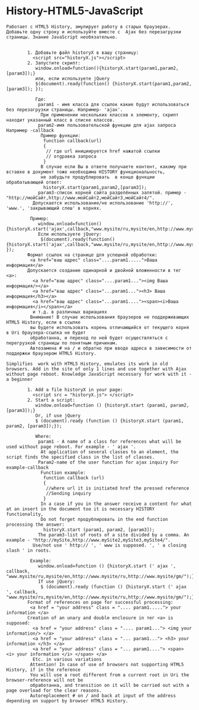 History-HTML5-JavaScript
=======================


    Работает с HTML5 History, эмулирует работу в старых браузерах. Добавьте одну строку и используйте вместе с  Ajax без перезагрузки страницы. Знание JavaScript необязательно.
			
			
			1. Добавьте файл historyX в вашу страницу:
			  <script src="historyX.js"></script>
			2. Запустите скрипт:
			   window.onload=function(){historyX.start(param1,param2,[param3]);} 
			   или, если используете jQuery
			   $(document).ready(function() {historyX.start(param1,param2,[param3]); });
			   		   
			   Где:
			    param1 - имя класса для ссылок какие будут использоваться без перезагрузки страницы. Например- 'ajax'.
				 При применении нескольких классов к элементу, скрипт находит указанный класс в списке классов. 
			    param2-имя пользовательской функции для ajax запроса Например -callback
	             Пример функции:
				  function callback(url)
				  {
				   // где url инициируется href нажатой ссылки
				   // отgравка запроса 
				  }
				 В случае если Вы в ответе получаете контент, какому при вставке в документ тоже необходима HISTORY функциональность,
				 не забудьте продублировать  в конце функции обрабатывающей ответ:
				  historyX.start(param1,param2,[param3]);
			    param3-список корней сайта разделённых запятой. пример -"http://мойСайт,http://www.мойСайт2,мойСайт3,мойСайт4/".
			  Допускается использование/не использование 'http://', 'www.', 'закрывающий слеш' в корнях.
			  
			 Пример: 
			    window.onload=function(){historyX.start('ajax',callback,"www.mysite/ru,mysite/en,http://www.mysite/ru,http://www.mysite/gm/");} 
				Если используете jQuery:
			     $(document).ready(function() {historyX.start('ajax',callback,"www.mysite/ru,mysite/en,http://www.mysite/ru,http://www.mysite/gm/"); }); 
			Формат ссылок на странице для успешной обработки:
			 <a href="ваш адрес" class="....param1.....">Ваша информация</a>
			Допускается создание одинарной и двойной вложенности в тег <a>:
			  <a href="ваш адрес" class="....param1..."><img Ваша информация/></a>
			  <a href="ваш адрес" class="...param1..."><h3> Ваша информация</h3></a>
			  <a href="ваш адрес" class="...param1...."><span><i>Ваша информация</i></span></a>
			  и т.д. в различных вариациях
			 Внимание! В случае использования браузеров не поддерживающих HTML5 History, если в ссылке 
			 вы будете использовать корень отличающийся от текущего корня в Uri браузера-ссылка не будет 
			 обработанна, и переход по ней будет осуществляться с перегрузкой страницы по понятным причинам.
			 Автозамена # на / и обратно при вводе адреса в зависимости от поддержки браузером HTML5 History.
			 
	Simplifies  work with HTML5 History, emulates its work in old browsers. Add in the site of only 1 lines and use together with Ajax without page reboot. Knowledge JavaScript necessary for work with it - a beginner
			
			1. Add a file historyX in your page:
			  <script src = "historyX.js"> </script>
			2. Start a script:
			   window.onload=function () {historyX.start (param1, param2, [param3]);} 
			   Or, if use jQuery
			   $ (document).ready (function () {historyX.start (param1, param2, [param3]);});
			   		   		   		   
			   Where:
			    param1 - A name of a class for references what will be used without page reboot. For example - ' ajax '.
				 At application of several classes to an element, the script finds the specified class in the list of classes. 
			    Param2-name of the user function for ajax inquiry For example-callback
	             Function example:
				  function callback (url)
				  {
				   //where url it is initiated href the pressed reference
				   //Sending inquiry 
				  }
				 In a case if you in the answer receive a content for what at an insert in the document too it is necessary HISTORY functionality,
				 Do not forget продублировать in the end function processing the answer:
				  historyX.start (param1, param2, [param3]);
			    The param3-list of roots of a site divided by a comma. An example - "http://mySite,http://www.mySite2,mySite3,mySite4/".
			  Use/not use ' http:// ', ' www is supposed. ', ' a closing slash ' in roots.
			  		  
			 Example: 
			    window.onload=function () {historyX.start (' ajax ', callback, "www.mysite/ru,mysite/en,http://www.mysite/ru,http://www.mysite/gm/");} 
				If use jQuery:
			     $ (document).ready (function () {historyX.start (' ajax ', callback, "www.mysite/ru,mysite/en,http://www.mysite/ru,http://www.mysite/gm/");}); 
			Format of references on page for successful processing:
			 <a href = "your address" class = ".... param1....."> your information </a>
			Creation of an unary and double enclosure in тег <a> is supposed:
			  <a href = "your address" class = ".... param1..."> <img your information/> </a>
			  <a href = "your address" class = "... param1..."> <h3> your information </h3> </a>
			  <a href = "your address" class = "... param1...."> <span> <i> your information </i> </span> </a>
			  Etc. in various variations
			 Attention! In case of use of browsers not supporting HTML5 History, if in the reference 
			 You will use a root different from a current root in Uri the browser-reference will not be 
			 обработанна, and transition on it will be carried out with a page overload for the clear reasons.
			 Autoreplacement # on / and back at input of the address depending on support by browser HTML5 History.